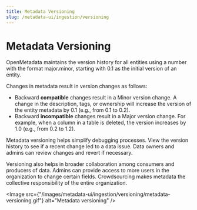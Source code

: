 ```yaml
---
title: Metadata Versioning
slug: /metadata-ui/ingestion/versioning
---
```


# Metadata Versioning

OpenMetadata maintains the version history for all entities using a number with the format major.minor, starting with 0.1 as the initial version of an entity.

Changes in metadata result in version changes as follows:
- Backward **compatible** changes result in a Minor version change. A change in the description, tags, or ownership will increase the version of the entity metadata by 0.1 (e.g., from 0.1 to 0.2).
- Backward **incompatible** changes result in a Major version change. For example, when a column in a table is deleted, the version increases by 1.0 (e.g., from 0.2 to 1.2).

Metadata versioning helps simplify debugging processes. View the version history to see if a recent change led to a data issue. Data owners and admins can review changes and revert if necessary.

Versioning also helps in broader collaboration among consumers and producers of data. Admins can provide access to more users in the organization to change certain fields. Crowdsourcing makes metadata the collective responsibility of the entire organization.

<Image
    src={"/images/metadata-ui/ingestion/versioning/metadata-versioning.gif"}
    alt="Metadata versioning"
/>  